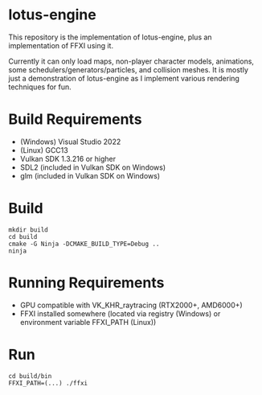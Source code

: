 # lotus-engine
This repository is the implementation of lotus-engine, plus an implementation of FFXI using it.

Currently it can only load maps, non-player character models, animations, some schedulers/generators/particles, and collision meshes.
It is mostly just a demonstration of lotus-engine as I implement various rendering techniques for fun.  

# Build Requirements
* (Windows) Visual Studio 2022
* (Linux) GCC13
* Vulkan SDK 1.3.216 or higher
* SDL2 (included in Vulkan SDK on Windows)
* glm (included in Vulkan SDK on Windows)

# Build
    mkdir build
    cd build
    cmake -G Ninja -DCMAKE_BUILD_TYPE=Debug ..
    ninja

# Running Requirements
* GPU compatible with VK_KHR_raytracing (RTX2000+, AMD6000+)
* FFXI installed somewhere (located via registry (Windows) or environment variable FFXI_PATH (Linux))

# Run
    cd build/bin
    FFXI_PATH=(...) ./ffxi

